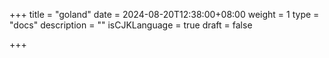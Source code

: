 +++
title = "goland"
date = 2024-08-20T12:38:00+08:00
weight = 1
type = "docs"
description = ""
isCJKLanguage = true
draft = false

+++

